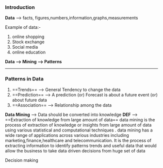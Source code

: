 
### Introduction 

**Data** --> facts, figures,numbers,information,graphs,measurements

Example of data:-
1. online shopping
2. Stock exchange
3. Social media
4. online education

 **Data --> Mining --> Patterns**

---
### Patterns in Data


1. ==Trends== --> General Tendency to change the data
2. ==Prediction== --> A prediction (or) Forecast is about a future event (or) about future data
3. ==Association== --> Relationship among the data

**Data Mining** --> Data should be converted into knowledge
**DEF** --> ==Extraction of knowledge from large amount of data==
data mining is the process of extraction of knowledge or insights from large amount of data using various statistical and computational techniques .
data mining has a wide range of applications across various industries including marketing,finance,healthcare and telecommunication.
It is the process of extracting information to identify patterns trends and useful data that would allow the business to take data driven decisions from huge set of data

Decision making 



